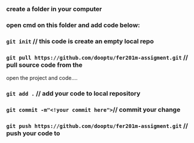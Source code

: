 ### create a folder in your computer
### open cmd on this folder and add code below:
### `git init` // this code is create an empty local repo


### `git pull https://github.com/dooptu/fer201m-assigment.git` // pull source code from the
open the project and code....
### `git add .` // add your code to local repository
### `git commit -m"<!your commit here">`// commit your change
### `git push https://github.com/dooptu/fer201m-assigment.git` // push your code to